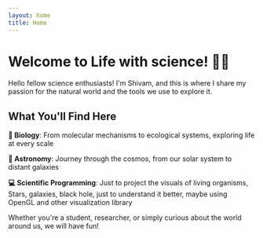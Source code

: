 ```yaml
---
layout: home
title: Home
---
```


# Welcome to Life with science! 🔬🌌

Hello fellow science enthusiasts! I'm Shivam, and this is where I share my passion for the natural world and the tools we use to explore it.

## What You'll Find Here

**🧬 Biology**: From molecular mechanisms to ecological systems, exploring life at every scale

**🌟 Astronomy**: Journey through the cosmos, from our solar system to distant galaxies

**💻 Scientific Programming**: Just to project the visuals of living organisms, Stars, galaxies, black hole, just to understand it better, maybe using OpenGL and other visualization library

Whether you're a student, researcher, or simply curious about the world around us, we will have fun!

